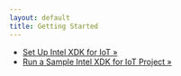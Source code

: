 ```yaml
---
layout: default
title: Getting Started
---
```


* [Set Up Intel XDK for IoT »](setup.html)
* [Run a Sample Intel XDK for IoT Project »](create_project.html)